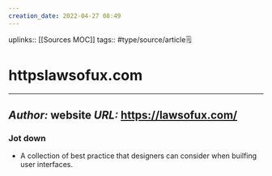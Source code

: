 ```yaml
---
creation_date: 2022-04-27 08:49
---
```


uplinks:: [[Sources MOC]]
tags:: #type/source/article🗒 

# httpslawsofux.com
---
*Author:* website
*URL:* https://lawsofux.com/
-
### Jot down
- A collection of best practice that designers can consider when builfing user interfaces.
